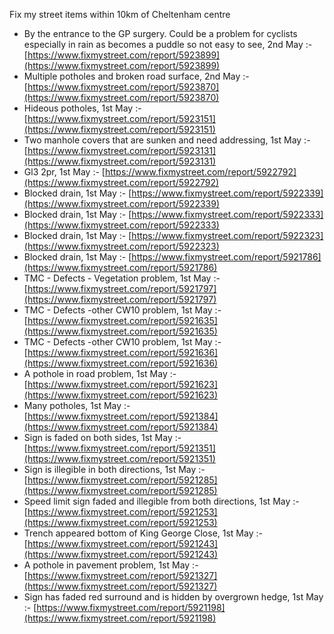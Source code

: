 Fix my street items within 10km of Cheltenham centre

<!-- fix_marker starts -->

- By the entrance to the GP surgery. Could be a problem for cyclists especially in rain as becomes a puddle so not easy to see, 2nd May :- [https://www.fixmystreet.com/report/5923899](https://www.fixmystreet.com/report/5923899)
- Multiple potholes and broken road surface, 2nd May :- [https://www.fixmystreet.com/report/5923870](https://www.fixmystreet.com/report/5923870)
- Hideous potholes, 1st May :- [https://www.fixmystreet.com/report/5923151](https://www.fixmystreet.com/report/5923151)
- Two manhole covers that are sunken and need addressing, 1st May :- [https://www.fixmystreet.com/report/5923131](https://www.fixmystreet.com/report/5923131)
- Gl3 2pr, 1st May :- [https://www.fixmystreet.com/report/5922792](https://www.fixmystreet.com/report/5922792)
- Blocked drain, 1st May :- [https://www.fixmystreet.com/report/5922339](https://www.fixmystreet.com/report/5922339)
- Blocked drain, 1st May :- [https://www.fixmystreet.com/report/5922333](https://www.fixmystreet.com/report/5922333)
- Blocked drain, 1st May :- [https://www.fixmystreet.com/report/5922323](https://www.fixmystreet.com/report/5922323)
- Blocked drain, 1st May :- [https://www.fixmystreet.com/report/5921786](https://www.fixmystreet.com/report/5921786)
- TMC - Defects - Vegetation problem, 1st May :- [https://www.fixmystreet.com/report/5921797](https://www.fixmystreet.com/report/5921797)
- TMC - Defects -other CW10 problem, 1st May :- [https://www.fixmystreet.com/report/5921635](https://www.fixmystreet.com/report/5921635)
- TMC - Defects -other CW10 problem, 1st May :- [https://www.fixmystreet.com/report/5921636](https://www.fixmystreet.com/report/5921636)
- A pothole in road problem, 1st May :- [https://www.fixmystreet.com/report/5921623](https://www.fixmystreet.com/report/5921623)
- Many potholes, 1st May :- [https://www.fixmystreet.com/report/5921384](https://www.fixmystreet.com/report/5921384)
- Sign is faded on both sides, 1st May :- [https://www.fixmystreet.com/report/5921351](https://www.fixmystreet.com/report/5921351)
- Sign is illegible in both directions, 1st May :- [https://www.fixmystreet.com/report/5921285](https://www.fixmystreet.com/report/5921285)
- Speed limit sign faded and illegible from both directions, 1st May :- [https://www.fixmystreet.com/report/5921253](https://www.fixmystreet.com/report/5921253)
- Trench appeared bottom of King George Close, 1st May :- [https://www.fixmystreet.com/report/5921243](https://www.fixmystreet.com/report/5921243)
- A pothole in pavement problem, 1st May :- [https://www.fixmystreet.com/report/5921327](https://www.fixmystreet.com/report/5921327)
- Sign has faded red surround and is hidden by overgrown hedge, 1st May :- [https://www.fixmystreet.com/report/5921198](https://www.fixmystreet.com/report/5921198)

<!-- fix_marker ends -->